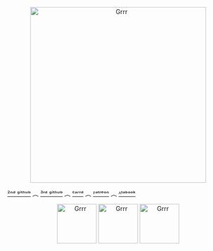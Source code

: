 


<p align="center">
<img width="400" src="https://i.pinimg.com/736x/74/9d/aa/749daaf5cd2b34b742ea3b7cb1b60ae3.jpg" alt="Grrr">
</p>

[²ⁿᵈ ᵍⁱᵗʰᵘᵇ](https://github.com/0SAM4-DAZAI) ︵ [³ʳᵈ ᵍⁱᵗʰᵘᵇ](https://github.com/venndax) ︵ [ᶜᵃʳʳᵈ](https://venndax.carrd.co/) ︵ [ᴾᵃᵗʳᵉᵒⁿ](https://www.patreon.com/c/Windomb?view_as=patron) ︵ [ᴬᵗᵃᵇᵒᵒᵏ](https://windblume.atabook.org/)




<p align="center">
<img width="90" src="https://64.media.tumblr.com/1838c4063ca84510d2a339f12ad34d06/83a6ff8604221485-3b/s100x200/9a73e09534101ee56e843fbee6f0ce5e3d9893b5.pnj" alt="Grrr">
<img width="90" src="https://64.media.tumblr.com/b2574b83bd8f99284cd186af2347fd6e/83a6ff8604221485-84/s100x200/8dd6e8d28f7d49b38c3de4cc9b72b9f29bef6c14.pnj" alt="Grrr">
<img width="90" src="https://64.media.tumblr.com/858a2da7e0486bf0c759e204a8514464/83a6ff8604221485-6c/s100x200/162d956d9a609e3573a6ed229c9aab65b53c4e4a.pnj" alt="Grrr">

